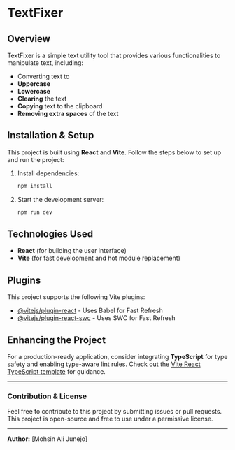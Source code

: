 # TextFixer

## Overview
TextFixer is a simple text utility tool that provides various functionalities to manipulate text, including:
- Converting text to 
- **Uppercase**
- **Lowercase**
- **Clearing** the text
- **Copying** text to the clipboard
- **Removing extra spaces** of the text

## Installation & Setup

This project is built using **React** and **Vite**. Follow the steps below to set up and run the project:

1. Install dependencies:
   ```sh
   npm install
   ```

2. Start the development server:
   ```sh
   npm run dev
   ```

## Technologies Used
- **React** (for building the user interface)
- **Vite** (for fast development and hot module replacement)

## Plugins
This project supports the following Vite plugins:
- [@vitejs/plugin-react](https://github.com/vitejs/vite-plugin-react) - Uses Babel for Fast Refresh
- [@vitejs/plugin-react-swc](https://github.com/vitejs/vite-plugin-react-swc) - Uses SWC for Fast Refresh

## Enhancing the Project
For a production-ready application, consider integrating **TypeScript** for type safety and enabling type-aware lint rules. Check out the [Vite React TypeScript template](https://github.com/vitejs/vite/tree/main/packages/create-vite/template-react-ts) for guidance.

---
### Contribution & License
Feel free to contribute to this project by submitting issues or pull requests. This project is open-source and free to use under a permissive license.

---
**Author:** [Mohsin Ali Junejo]

